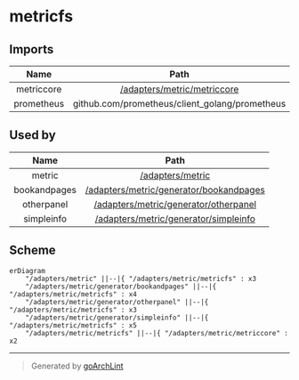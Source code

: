 # metricfs

## Imports

|    Name    |                      Path                      | Inner | Count |
|:----------:|:----------------------------------------------:|:-----:|:-----:|
| metriccore |  [/adapters/metric/metriccore](metriccore.md)  |  ✅   |   2   |
| prometheus | github.com/prometheus/client_golang/prometheus |  ❌   |   2   |

## Used by

|     Name     |                                 Path                                 |
|:------------:|:--------------------------------------------------------------------:|
|    metric    |                   [/adapters/metric](../metric.md)                   |
| bookandpages | [/adapters/metric/generator/bookandpages](generator/bookandpages.md) |
|  otherpanel  |   [/adapters/metric/generator/otherpanel](generator/otherpanel.md)   |
|  simpleinfo  |   [/adapters/metric/generator/simpleinfo](generator/simpleinfo.md)   |

## Scheme

```mermaid
erDiagram
    "/adapters/metric" ||--|{ "/adapters/metric/metricfs" : x3
    "/adapters/metric/generator/bookandpages" ||--|{ "/adapters/metric/metricfs" : x4
    "/adapters/metric/generator/otherpanel" ||--|{ "/adapters/metric/metricfs" : x3
    "/adapters/metric/generator/simpleinfo" ||--|{ "/adapters/metric/metricfs" : x5
    "/adapters/metric/metricfs" ||--|{ "/adapters/metric/metriccore" : x2
```

---

> Generated by [goArchLint](https://github.com/gbh007/goarchlint)
